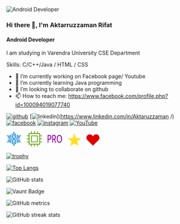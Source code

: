 ![Android Developer](https://www.facebook.com/photo/?fbid=344088718735095&set=a.103959939414642)
### Hi there 👋, I'm Aktarruzzaman Rifat 
#### Android Developer

I am studying in Varendra University CSE Department 

Skills: C/C++/Java / HTML / CSS

- 🔭 I’m currently working on Facebook page/ Youtube 
- 🌱 I’m currently learning Java programming 
- 👯 I’m looking to collaborate on github 
- 📫 How to reach me: https://www.facebook.com/profile.php?id=100094019077740 


[<img src='https://cdn.jsdelivr.net/npm/simple-icons@3.0.1/icons/github.svg' alt='github' height='40'>](https://github.com/Aktarruzzaman)  [<img src='https://cdn.jsdelivr.net/npm/simple-icons@3.0.1/icons/linkedin.svg' alt='linkedin' height='40'>](https://www.linkedin.com/in/Aktaruzzaman /)  [<img src='https://cdn.jsdelivr.net/npm/simple-icons@3.0.1/icons/facebook.svg' alt='facebook' height='40'>](https://www.facebook.com/Aktarruzzaman)  [<img src='https://cdn.jsdelivr.net/npm/simple-icons@3.0.1/icons/instagram.svg' alt='instagram' height='40'>](https://www.instagram.com/Aktarruzzaman/)  [<img src='https://cdn.jsdelivr.net/npm/simple-icons@3.0.1/icons/youtube.svg' alt='YouTube' height='40'>](https://www.youtube.com/channel/Aktarruzzaman)  

<a href='https://archiveprogram.github.com/'><img src='https://raw.githubusercontent.com/acervenky/animated-github-badges/master/assets/acbadge.gif' width='40' height='40'></a> <a href='https://docs.github.com/en/developers'><img src='https://raw.githubusercontent.com/acervenky/animated-github-badges/master/assets/devbadge.gif' width='40' height='40'></a> <a href='https://github.com/pricing'><img src='https://raw.githubusercontent.com/acervenky/animated-github-badges/master/assets/pro.gif' width='40' height='40'></a> <a href='https://stars.github.com/'><img src='https://raw.githubusercontent.com/acervenky/animated-github-badges/master/assets/starbadge.gif' width='35' height='35'></a> <a href='https://docs.github.com/en/github/supporting-the-open-source-community-with-github-sponsors'><img src='https://raw.githubusercontent.com/acervenky/animated-github-badges/master/assets/sponsorbadge.gif' width='35' height='35'></a> 

[![trophy](https://github-profile-trophy.vercel.app/?username=Aktarruzzaman)](https://github.com/ryo-ma/github-profile-trophy)

[![Top Langs](https://github-readme-stats.vercel.app/api/top-langs/?username=Aktarruzzaman)](https://github.com/anuraghazra/github-readme-stats)

![GitHub stats](https://github-readme-stats.vercel.app/api?username=Aktarruzzaman&show_icons=true&count_private=true)  

![Vaunt Badge](https://api.vaunt.dev/v1/github/entities/Aktarruzzaman/contributions?format=svg&private=true)  

![GitHub metrics](https://metrics.lecoq.io/Aktarruzzaman)  

![GitHub streak stats](https://streak-stats.demolab.com/?user=Aktarruzzaman)  

